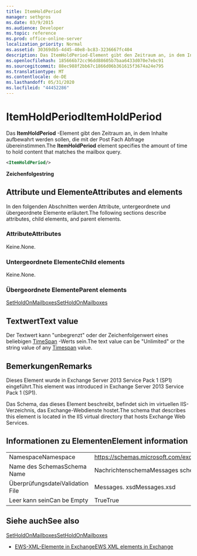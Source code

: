 ```yaml
---
title: ItemHoldPeriod
manager: sethgros
ms.date: 03/9/2015
ms.audience: Developer
ms.topic: reference
ms.prod: office-online-server
localization_priority: Normal
ms.assetid: 30369db5-4d45-40e8-bc83-3236667fc404
description: Das ItemHoldPeriod-Element gibt den Zeitraum an, in dem Inhalte aufbewahrt werden sollen, die mit der Post Fach Abfrage übereinstimmen.
ms.openlocfilehash: 185666b72cc96dd88605b7baa6433d070e7ebc91
ms.sourcegitcommit: 88ec988f2bb67c1866d06b361615f3674a24e795
ms.translationtype: MT
ms.contentlocale: de-DE
ms.lasthandoff: 05/31/2020
ms.locfileid: "44452286"
---
```

# <a name="itemholdperiod"></a><span data-ttu-id="835e8-103">ItemHoldPeriod</span><span class="sxs-lookup"><span data-stu-id="835e8-103">ItemHoldPeriod</span></span>

<span data-ttu-id="835e8-104">Das **ItemHoldPeriod** -Element gibt den Zeitraum an, in dem Inhalte aufbewahrt werden sollen, die mit der Post Fach Abfrage übereinstimmen.</span><span class="sxs-lookup"><span data-stu-id="835e8-104">The **ItemHoldPeriod** element specifies the amount of time to hold content that matches the mailbox query.</span></span> 
  
```XML
<ItemHoldPeriod/>
```

 <span data-ttu-id="835e8-105">**Zeichenfolge**</span><span class="sxs-lookup"><span data-stu-id="835e8-105">**string**</span></span>
## <a name="attributes-and-elements"></a><span data-ttu-id="835e8-106">Attribute und Elemente</span><span class="sxs-lookup"><span data-stu-id="835e8-106">Attributes and elements</span></span>

<span data-ttu-id="835e8-107">In den folgenden Abschnitten werden Attribute, untergeordnete und übergeordnete Elemente erläutert.</span><span class="sxs-lookup"><span data-stu-id="835e8-107">The following sections describe attributes, child elements, and parent elements.</span></span>
  
### <a name="attributes"></a><span data-ttu-id="835e8-108">Attribute</span><span class="sxs-lookup"><span data-stu-id="835e8-108">Attributes</span></span>

<span data-ttu-id="835e8-109">Keine.</span><span class="sxs-lookup"><span data-stu-id="835e8-109">None.</span></span>
  
### <a name="child-elements"></a><span data-ttu-id="835e8-110">Untergeordnete Elemente</span><span class="sxs-lookup"><span data-stu-id="835e8-110">Child elements</span></span>

<span data-ttu-id="835e8-111">Keine.</span><span class="sxs-lookup"><span data-stu-id="835e8-111">None.</span></span>
  
### <a name="parent-elements"></a><span data-ttu-id="835e8-112">Übergeordnete Elemente</span><span class="sxs-lookup"><span data-stu-id="835e8-112">Parent elements</span></span>

[<span data-ttu-id="835e8-113">SetHoldOnMailboxes</span><span class="sxs-lookup"><span data-stu-id="835e8-113">SetHoldOnMailboxes</span></span>](setholdonmailboxes.md)
  
## <a name="text-value"></a><span data-ttu-id="835e8-114">Textwert</span><span class="sxs-lookup"><span data-stu-id="835e8-114">Text value</span></span>

<span data-ttu-id="835e8-115">Der Textwert kann "unbegrenzt" oder der Zeichenfolgenwert eines beliebigen [TimeSpan](https://msdn.microsoft.com/library/1ecy8h51%28v=vs.110%29.aspx) -Werts sein.</span><span class="sxs-lookup"><span data-stu-id="835e8-115">The text value can be "Unlimited" or the string value of any [Timespan](https://msdn.microsoft.com/library/1ecy8h51%28v=vs.110%29.aspx) value.</span></span> 
  
## <a name="remarks"></a><span data-ttu-id="835e8-116">Bemerkungen</span><span class="sxs-lookup"><span data-stu-id="835e8-116">Remarks</span></span>

<span data-ttu-id="835e8-117">Dieses Element wurde in Exchange Server 2013 Service Pack 1 (SP1) eingeführt.</span><span class="sxs-lookup"><span data-stu-id="835e8-117">This element was introduced in Exchange Server 2013 Service Pack 1 (SP1).</span></span>
  
<span data-ttu-id="835e8-118">Das Schema, das dieses Element beschreibt, befindet sich im virtuellen IIS-Verzeichnis, das Exchange-Webdienste hostet.</span><span class="sxs-lookup"><span data-stu-id="835e8-118">The schema that describes this element is located in the IIS virtual directory that hosts Exchange Web Services.</span></span>
  
## <a name="element-information"></a><span data-ttu-id="835e8-119">Informationen zu Elementen</span><span class="sxs-lookup"><span data-stu-id="835e8-119">Element information</span></span>

|||
|:-----|:-----|
|<span data-ttu-id="835e8-120">Namespace</span><span class="sxs-lookup"><span data-stu-id="835e8-120">Namespace</span></span>  <br/> |https://schemas.microsoft.com/exchange/services/2006/messages  <br/> |
|<span data-ttu-id="835e8-121">Name des Schemas</span><span class="sxs-lookup"><span data-stu-id="835e8-121">Schema Name</span></span>  <br/> |<span data-ttu-id="835e8-122">Nachrichtenschema</span><span class="sxs-lookup"><span data-stu-id="835e8-122">Messages schema</span></span>  <br/> |
|<span data-ttu-id="835e8-123">Überprüfungsdatei</span><span class="sxs-lookup"><span data-stu-id="835e8-123">Validation File</span></span>  <br/> |<span data-ttu-id="835e8-124">Messages. xsd</span><span class="sxs-lookup"><span data-stu-id="835e8-124">Messages.xsd</span></span>  <br/> |
|<span data-ttu-id="835e8-125">Leer kann sein</span><span class="sxs-lookup"><span data-stu-id="835e8-125">Can be Empty</span></span>  <br/> |<span data-ttu-id="835e8-126">True</span><span class="sxs-lookup"><span data-stu-id="835e8-126">True</span></span>  <br/> |
   
## <a name="see-also"></a><span data-ttu-id="835e8-127">Siehe auch</span><span class="sxs-lookup"><span data-stu-id="835e8-127">See also</span></span>



[<span data-ttu-id="835e8-128">SetHoldOnMailboxes</span><span class="sxs-lookup"><span data-stu-id="835e8-128">SetHoldOnMailboxes</span></span>](setholdonmailboxes.md)


- [<span data-ttu-id="835e8-129">EWS-XML-Elemente in Exchange</span><span class="sxs-lookup"><span data-stu-id="835e8-129">EWS XML elements in Exchange</span></span>](ews-xml-elements-in-exchange.md)

